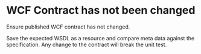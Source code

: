 # WCF Contract has not been changed
Ensure published WCF contract has not changed. 

Save the expected WSDL as a resource and compare meta data against the specification. Any change to the contract will break the unit test.